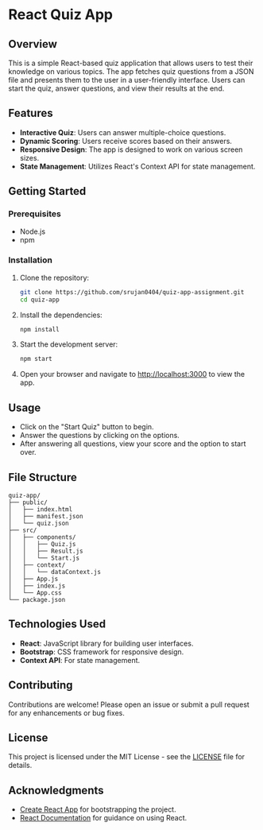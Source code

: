 # React Quiz App

## Overview

This is a simple React-based quiz application that allows users to test their knowledge on various topics. The app fetches quiz questions from a JSON file and presents them to the user in a user-friendly interface. Users can start the quiz, answer questions, and view their results at the end.

## Features

- **Interactive Quiz**: Users can answer multiple-choice questions.
- **Dynamic Scoring**: Users receive scores based on their answers.
- **Responsive Design**: The app is designed to work on various screen sizes.
- **State Management**: Utilizes React's Context API for state management.

## Getting Started

### Prerequisites

- Node.js 
- npm 

### Installation

1. Clone the repository:
   ```bash
   git clone https://github.com/srujan0404/quiz-app-assignment.git
   cd quiz-app
   ```

2. Install the dependencies:
   ```bash
   npm install
   ```

3. Start the development server:
   ```bash
   npm start
   ```

4. Open your browser and navigate to [http://localhost:3000](http://localhost:3000) to view the app.

## Usage

- Click on the "Start Quiz" button to begin.
- Answer the questions by clicking on the options.
- After answering all questions, view your score and the option to start over.

## File Structure

```
quiz-app/
├── public/
│   ├── index.html
│   ├── manifest.json
│   └── quiz.json
├── src/
│   ├── components/
│   │   ├── Quiz.js
│   │   ├── Result.js
│   │   └── Start.js
│   ├── context/
│   │   └── dataContext.js
│   ├── App.js
│   ├── index.js
│   └── App.css
└── package.json
```

## Technologies Used

- **React**: JavaScript library for building user interfaces.
- **Bootstrap**: CSS framework for responsive design.
- **Context API**: For state management.

## Contributing

Contributions are welcome! Please open an issue or submit a pull request for any enhancements or bug fixes.

## License

This project is licensed under the MIT License - see the [LICENSE](LICENSE) file for details.

## Acknowledgments

- [Create React App](https://github.com/facebook/create-react-app) for bootstrapping the project.
- [React Documentation](https://reactjs.org/docs/getting-started.html) for guidance on using React.